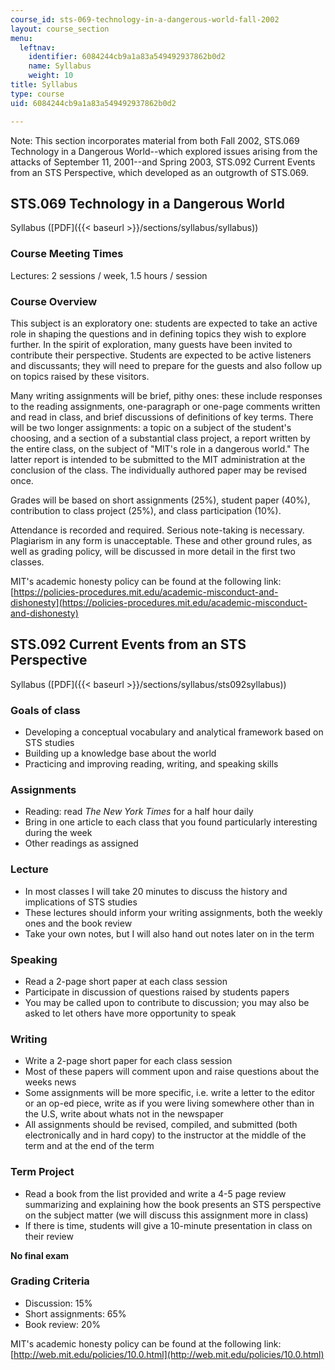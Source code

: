 ```yaml
---
course_id: sts-069-technology-in-a-dangerous-world-fall-2002
layout: course_section
menu:
  leftnav:
    identifier: 6084244cb9a1a83a549492937862b0d2
    name: Syllabus
    weight: 10
title: Syllabus
type: course
uid: 6084244cb9a1a83a549492937862b0d2

---
```


Note: This section incorporates material from both Fall 2002, STS.069 Technology in a Dangerous World--which explored issues arising from the attacks of September 11, 2001--and Spring 2003, STS.092 Current Events from an STS Perspective, which developed as an outgrowth of STS.069.

STS.069 Technology in a Dangerous World
---------------------------------------

Syllabus ([PDF]({{< baseurl >}}/sections/syllabus/syllabus))

### Course Meeting Times

Lectures: 2 sessions / week, 1.5 hours / session

### Course Overview

This subject is an exploratory one: students are expected to take an active role in shaping the questions and in defining topics they wish to explore further. In the spirit of exploration, many guests have been invited to contribute their perspective. Students are expected to be active listeners and discussants; they will need to prepare for the guests and also follow up on topics raised by these visitors.

Many writing assignments will be brief, pithy ones: these include responses to the reading assignments, one-paragraph or one-page comments written and read in class, and brief discussions of definitions of key terms. There will be two longer assignments: a topic on a subject of the student's choosing, and a section of a substantial class project, a report written by the entire class, on the subject of "MIT's role in a dangerous world." The latter report is intended to be submitted to the MIT administration at the conclusion of the class. The individually authored paper may be revised once.

Grades will be based on short assignments (25%), student paper (40%), contribution to class project (25%), and class participation (10%).

Attendance is recorded and required. Serious note-taking is necessary. Plagiarism in any form is unacceptable. These and other ground rules, as well as grading policy, will be discussed in more detail in the first two classes.

MIT's academic honesty policy can be found at the following link: [https://policies-procedures.mit.edu/academic-misconduct-and-dishonesty](https://policies-procedures.mit.edu/academic-misconduct-and-dishonesty)

STS.092 Current Events from an STS Perspective
----------------------------------------------

Syllabus ([PDF]({{< baseurl >}}/sections/syllabus/sts092syllabus))

### Goals of class

*   Developing a conceptual vocabulary and analytical framework based on STS studies
*   Building up a knowledge base about the world
*   Practicing and improving reading, writing, and speaking skills

### Assignments

*   Reading: read _The New York Times_ for a half hour daily
*   Bring in one article to each class that you found particularly interesting during the week
*   Other readings as assigned

### Lecture

*   In most classes I will take 20 minutes to discuss the history and implications of STS studies
*   These lectures should inform your writing assignments, both the weekly ones and the book review
*   Take your own notes, but I will also hand out notes later on in the term

### Speaking

*   Read a 2-page short paper at each class session
*   Participate in discussion of questions raised by students papers
*   You may be called upon to contribute to discussion; you may also be asked to let others have more opportunity to speak

### Writing

*   Write a 2-page short paper for each class session
*   Most of these papers will comment upon and raise questions about the weeks news
*   Some assignments will be more specific, i.e. write a letter to the editor or an op-ed piece, write as if you were living somewhere other than in the U.S, write about whats not in the newspaper
*   All assignments should be revised, compiled, and submitted (both electronically and in hard copy) to the instructor at the middle of the term and at the end of the term

### Term Project

*   Read a book from the list provided and write a 4-5 page review summarizing and explaining how the book presents an STS perspective on the subject matter (we will discuss this assignment more in class)
*   If there is time, students will give a 10-minute presentation in class on their review

**No final exam**

### Grading Criteria

*   Discussion: 15%
*   Short assignments: 65%
*   Book review: 20%

MIT's academic honesty policy can be found at the following link: [http://web.mit.edu/policies/10.0.html](http://web.mit.edu/policies/10.0.html)